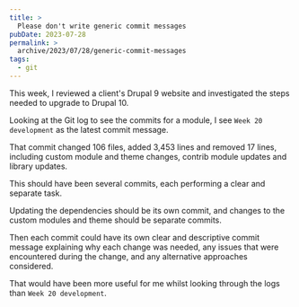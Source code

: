 ```yaml
---
title: >
  Please don't write generic commit messages
pubDate: 2023-07-28
permalink: >
  archive/2023/07/28/generic-commit-messages
tags:
  - git
---
```


This week, I reviewed a client's Drupal 9 website and investigated the steps needed to upgrade to Drupal 10.

Looking at the Git log to see the commits for a module, I see `Week 20 development` as the latest commit message.

That commit changed 106 files, added 3,453 lines and removed 17 lines, including custom module and theme changes, contrib module updates and library updates.

This should have been several commits, each performing a clear and separate task.

Updating the dependencies should be its own commit, and changes to the custom modules and theme should be separate commits.

Then each commit could have its own clear and descriptive commit message explaining why each change was needed, any issues that were encountered during the change, and any alternative approaches considered.

That would have been more useful for me whilst looking through the logs than `Week 20 development`.
